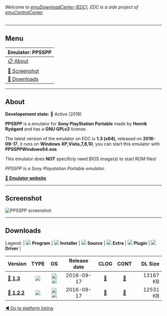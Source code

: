###### Welcome to [emuDownloadCenter (EDC)](https://github.com/PhoenixInteractiveNL/emuDownloadCenter/wiki/), EDC is a side project of [emuControlCenter](https://github.com/PhoenixInteractiveNL/emuControlCenter/wiki/)
***
## Menu
| **Emulator: PPSSPP** |
|:---------|
| [:clipboard: About](#about) |
| [:sunrise: Screenshot](#screenshot) |
| [:floppy_disk: Downloads](#downloads) |
***
## About
**Developement state:** :large_blue_circle: Active (2016)

**PPSSPP** is a emulator for **Sony PlayStation Portable** made by **Henrik Rydgard** and has a **GNU GPLv2** license.

The latest version of the emulator on EDC is **1.3 (x64)**, released on **2016-09-17**, it runs on **Windows XP,Vista,7,8,10**, you can start this emulator with **PPSSPPWindows64.exe**.

This emulator does **NOT** specificly need BIOS image(s) to start ROM files!

_PPSSPP is a Sony Playstation Portable emulator._

[:link: **Emulator website**](http://www.ppsspp.org/)
***
## Screenshot
![](https://raw.githubusercontent.com/PhoenixInteractiveNL/emuDownloadCenter/master/hooks/ppsspp/emulator_screen_01.jpg "PPSSPP screenshot.")
***
## Downloads
Legend:
| ![](https://raw.githubusercontent.com/wiki/PhoenixInteractiveNL/emuDownloadCenter/images_misc/icon_program_24.png) **Program** | 
![](https://raw.githubusercontent.com/wiki/PhoenixInteractiveNL/emuDownloadCenter/images_misc/icon_installer_24.png) **Installer** | 
![](https://raw.githubusercontent.com/wiki/PhoenixInteractiveNL/emuDownloadCenter/images_misc/icon_source_code_24.png) **Source** | 
![](https://raw.githubusercontent.com/wiki/PhoenixInteractiveNL/emuDownloadCenter/images_misc/icon_extra_24.png) **Extra** | 
![](https://raw.githubusercontent.com/wiki/PhoenixInteractiveNL/emuDownloadCenter/images_misc/icon_plugin_24.png) **Plugin** | 
![](https://raw.githubusercontent.com/wiki/PhoenixInteractiveNL/emuDownloadCenter/images_misc/icon_driver_24.png) **Driver** | 
 
| Version | TYPE | OS | Release date | CLOG | CONT | DL Size |
|:--------|:----:|:--:|:------------:|:----:|:----:|--------:|
| [:floppy_disk: **1.3**](https://github.com/PhoenixInteractiveNL/edc-repo0005/raw/master/ppsspp/1.3.7z) | ![](https://raw.githubusercontent.com/wiki/PhoenixInteractiveNL/emuDownloadCenter/images_misc/icon_program_24.png) | ![](https://raw.githubusercontent.com/wiki/PhoenixInteractiveNL/emuDownloadCenter/images_misc/logo_windows_24.png)![](https://raw.githubusercontent.com/wiki/PhoenixInteractiveNL/emuDownloadCenter/images_misc/icon_64-bit_24.png) | 2016-09-17 | [:page_facing_up:](https://github.com/PhoenixInteractiveNL/edc-repo0005/blob/master/ppsspp/1.3_changelog.txt) | [:mag_right:](https://github.com/PhoenixInteractiveNL/edc-repo0005/blob/master/ppsspp/1.3_contents.txt) | 13167 KB |
| [:floppy_disk: **1.2.2**](https://github.com/PhoenixInteractiveNL/edc-repo0005/raw/master/ppsspp/1.2.2.7z) | ![](https://raw.githubusercontent.com/wiki/PhoenixInteractiveNL/emuDownloadCenter/images_misc/icon_program_24.png) | ![](https://raw.githubusercontent.com/wiki/PhoenixInteractiveNL/emuDownloadCenter/images_misc/logo_windows_24.png)![](https://raw.githubusercontent.com/wiki/PhoenixInteractiveNL/emuDownloadCenter/images_misc/icon_64-bit_24.png) | 2016-09-17 | [:page_facing_up:](https://github.com/PhoenixInteractiveNL/edc-repo0005/blob/master/ppsspp/1.2.2_changelog.txt) | [:mag_right:](https://github.com/PhoenixInteractiveNL/edc-repo0005/blob/master/ppsspp/1.2.2_contents.txt) | 12531 KB |

[:arrow_backward: Go to platform listing](https://github.com/PhoenixInteractiveNL/emuDownloadCenter/wiki/EDC-Platform-List)
